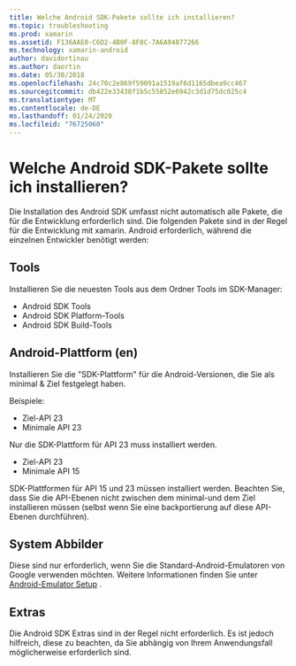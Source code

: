 ```yaml
---
title: Welche Android SDK-Pakete sollte ich installieren?
ms.topic: troubleshooting
ms.prod: xamarin
ms.assetid: F136AAE0-C6D2-4B0F-8F8C-7A6A94877266
ms.technology: xamarin-android
author: davidortinau
ms.author: daortin
ms.date: 05/30/2018
ms.openlocfilehash: 24c70c2e869f59091a1519af6d1165dbea9cc467
ms.sourcegitcommit: db422e33438f1b5c55852e6942c3d1d75dc025c4
ms.translationtype: MT
ms.contentlocale: de-DE
ms.lasthandoff: 01/24/2020
ms.locfileid: "76725060"
---
```

# <a name="which-android-sdk-packages-should-i-install"></a>Welche Android SDK-Pakete sollte ich installieren?

Die Installation des Android SDK umfasst nicht automatisch alle Pakete, die für die Entwicklung erforderlich sind. Die folgenden Pakete sind in der Regel für die Entwicklung mit xamarin. Android erforderlich, während die einzelnen Entwickler benötigt werden:

## <a name="tools"></a>Tools

Installieren Sie die neuesten Tools aus dem Ordner Tools im SDK-Manager:

- Android SDK Tools
- Android SDK Platform-Tools
- Android SDK Build-Tools

## <a name="android-platforms"></a>Android-Plattform (en)

Installieren Sie die "SDK-Plattform" für die Android-Versionen, die Sie als minimal & Ziel festgelegt haben.

Beispiele:

- Ziel-API 23
- Minimale API 23

Nur die SDK-Plattform für API 23 muss installiert werden.

- Ziel-API 23
- Minimale API 15

SDK-Plattformen für API 15 und 23 müssen installiert werden. Beachten Sie, dass Sie die API-Ebenen nicht zwischen dem minimal-und dem Ziel installieren müssen (selbst wenn Sie eine backportierung auf diese API-Ebenen durchführen).

## <a name="system-images"></a>System Abbilder

Diese sind nur erforderlich, wenn Sie die Standard-Android-Emulatoren von Google verwenden möchten. Weitere Informationen finden Sie unter [Android-Emulator Setup](~/android/get-started/installation/android-emulator/index.md) .

## <a name="extras"></a>Extras
Die Android SDK Extras sind in der Regel nicht erforderlich. Es ist jedoch hilfreich, diese zu beachten, da Sie abhängig von Ihrem Anwendungsfall möglicherweise erforderlich sind.

